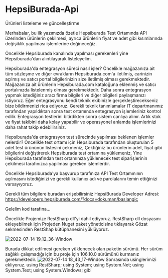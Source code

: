 # HepsiBurada-Api
Ürünleri listeleme ve güncelleştirme

Merhabalar, bu ilk yazımızda özetle Hepsiburada Test Ortamında API üzerinden ürünlerin çekilmesi, ayrıca ürünlerin fiyat ve adet gibi kısımlarında değişiklik yapılması işlemlerine değineceğiz.

Öncelikle Hepsiburada kanalında yapılması gerekenleri yine Hepsiburada'dan alıntılayarak listeleyelim.

Hepsiburada'da entegrasyon süreci nasıl işler?
Öncelikle mağazanıza ait tüm sözleşme ve diğer evrakların Hepsiburada.com'a iletilmiş, carinizin açılmış ve satıcı portal bilgilerinizin size iletilmiş olması gerekmektedir.
Mağazanıza ait ürünlerin Hepsiburada.com kataloğuna eklenmiş ve satıcı portalınızda listelenmiş olması gerekmektedir.
Daha sonra entegrasyon yapmak istediğiniz aracı firma bilgileri ve diğer bilgileri paylaşmanızı istiyoruz. Eğer entegrasyonu kendi teknik ekibinizle gerçekleştirecekseniz bize bildirmenizi rica ediyoruz.
Gerekli teknik tanımlamalar IT departmanımız tarafından yapıldıktan sonra test ortamında entegrasyon işlemleriniz kontrol edilir.
Entegrasyon testlerini bitirdikten sonra sistem canlıya alınır.
Artık stok ve fiyat takibini daha kolay yapabilir ve operasyonel anlamda işlemlerinizi daha rahat takip edebilirsiniz.

Hepsiburada'da entegrasyon test sürecinde yapılması beklenen işlemler nelerdir?
Öncelikle test ortamı için Hepsiburada tarafından oluşturulan 5 adet test ürününün listesini çekmeniz,
Çektiğiniz bu ürünlerin adet, fiyat gibi bilgilerini değiştirerek Hepsiburada test ortamına yüklemeniz,
Yine Hepsiburada tarafından test ortamınıza yüklenecek test siparişlerinin çekilmesi tarafınızca yapılması gereken işlemlerdir.

Öncelikle Hepsiburada'ya başvurup tarafınıza API Test Ortamınının açılmasını istediğinizi ve gerekli kullanıcı adı ve parolalarını temin ettiğinizi varsayıyoruz.

Gerekli tüm bilgilere buradan erişebilirsiniz
HepsiBurada Developer Adresi: https://developers.hepsiburada.com/?docs=dokuman/baslangic

Gelelim kod tarafına...

Öncelikle Projemize RestSharp dll'yi dahil ediyoruz. RestSharp dll dosyasını ekleyebilmek için Projeden Nuget paket yöneticisine tıklayarak Gözat sekmesinden RestShap kütüphanesini yüklüyoruz. 

![2022-07-14 19_12_36-Window](https://user-images.githubusercontent.com/105115254/179028480-4f45fc8e-34e5-4c0d-8de3-1c103b4faabf.jpg)

Burada dikkat edilmesi gereken yüklenecek olan paketin sürümü. Her sürüm sağlıklı çalışmadığı için bu proje için 106.10.0 sürümünü kurmanız gerekmektedir.
![2022-07-14 18_43_17-Window](https://user-images.githubusercontent.com/105115254/179028158-5f4521bb-8a8c-4b94-9d7b-cddb05143c7b.jpg)
Sonrasında usinglerimizi ekliyoruz.
using RestSharp;
using System;
using System.Net;
using System.Text;
using System.Windows;
gibi
